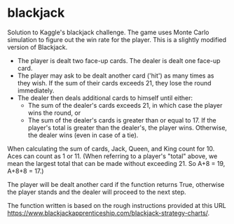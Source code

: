 # blackjack
Solution to Kaggle's blackjack challenge.
The game uses Monte Carlo simulation to figure out the win rate for the player. This is a slightly modified version of Blackjack. 
- The player is dealt two face-up cards. The dealer is dealt one face-up card.
- The player may ask to be dealt another card ('hit') as many times as they wish. If the sum of their cards exceeds 21, they lose the round immediately.
- The dealer then deals additional cards to himself until either:
    - The sum of the dealer's cards exceeds 21, in which case the player wins the round, or
    - The sum of the dealer's cards is greater than or equal to 17. If the player's total is greater than the dealer's, the player wins. Otherwise, the dealer wins (even in case of a tie).
    
When calculating the sum of cards, Jack, Queen, and King count for 10. Aces can count as 1 or 11. (When referring to a player's "total" above, we mean the largest total that can be made without exceeding 21. So A+8 = 19, A+8+8 = 17.)

The player will be dealt another card if the function returns True, otherwise the player stands and the dealer will proceed to the next step.


The function written is based on the rough instructions provided at this URL https://www.blackjackapprenticeship.com/blackjack-strategy-charts/.
